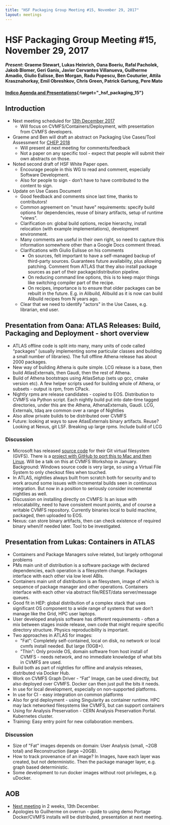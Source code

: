 ```yaml
---
title: "HSF Packaging Group Meeting #15, November 29, 2017"
layout: meetings
---
```


# HSF Packaging Group Meeting #15, November 29, 2017

#### *Present*: Graeme Stewart, Lukas Heinrich, Oana Boeriu, Rafal Pacholek, Jakob Blomer, Geri Ganis, Javier Cervantes Villanueva, Guilherme Amadio, Giulio Eulisse, Ben Morgan, Radu Popescu, Ben Couturier, Attila Krasznahorkay, Emil Obreshkov, Chris Green, Patrick Gartung, Pere Mato

#### [Indico Agenda and Presentations](https://indico.cern.ch/event/681894/){:target="_hsf_packaging_15"}

## Introduction
* Next meeting scheduled for [13th December 2017](https://indico.cern.ch/event/684972/)
  * Will focus on CVMFS/Containers/Deployment, with presentation from CVMFS developers.
* Graeme and Ben will draft an abstract on Packaging Use Cases/Tool Assessment for [CHEP 2018](http://chep2018.org)
  * Will present at next meeting for comments/feedback
  * Not a paper on any specific tool - expect that people will submit their own abstracts on those.
* Noted second draft of HSF White Paper open.
  * Encourage people in this WG to read and comment, especially Software Development.
  * Also for people to sign - don’t have to have contributed to the content to sign.
* Update on Use Cases Document
  * Good feedback and comments since last time, thanks to contributors!
  * Common agreement on "must have" requirements: specify build options for dependencies,
    reuse of binary artifacts, setup of runtime "views".
  * Clarification on: global build options, recipe hierarchy, install relocation (with example
    implementations), development environment.
  * Many comments are useful in their own right, so need to capture this information
    somewhere other than a Google Docs comment thread.
  * Clarifications with Giulio Eulisse on his comments
    * On sources, felt important to have a self-managed backup of third-party sources.
      Guarantees future availability, plus allowing patching. Comment from ATLAS
      that they also install package sources as part of their package/distribution
      pipeline.
    * On reducing command line options, this is to keep major things like switching
      compiler part of the recipe.
    * On recipes, importance is to ensure that older packages can be rebuilt in the future.
      E.g. in Alibuild, Alibuild as it is now can build Alibuild recipes from N years ago.
  * Clear that we need to identify "actors" in the Use Cases, e.g. librarian, end user.

## Presentation from Oana: ATLAS Releases: Build, Packaging and Deployment - short overview
* ATLAS offline code is split into many, many units of code called “packages” (usually implementing some particular classes and building a small number of libraries). The full offline Athena release has about 2000 packages.
* New way of building Athena is quite simple. LCG release is a base, then build AtlasExternals, then Gaudi, then the rest of Athena.
* Build of Athena bootstraps using AtlasSetup  (sets up gcc, cmake version etc). A few helper scripts used for building whole of Athena, or subsets - output is rpm, from CPack.
* Nightly rpms are release candidates - copied to EOS. Distribution to CVMFS via Python script. Each nightly build put into date-time tagged directories, under this are the Athena, AthenaExternals, Gaudi. LCG, Externals, tdaq are common over a range of Nightlies
* Also allow private builds to be distributed over CVMFS
* Future: looking at ways to save AtlasExternals binary artifacts. Reuse? Looking at Nexus, git LSF. Breaking up large rpms. Include build of LCG

### Discussion
* Microsoft has released [source code](https://github.com/Microsoft/GVFS) for their Git virtual filesystem (GVFS). There is a [project with GitHub to port this to Mac and then Linux](https://arstechnica.com/gadgets/2017/11/microsoft-and-github-team-up-to-take-git-virtual-file-system-to-macos-linux/). Will be a talk on this at CVMFS Workshop in January. Background: Windows source code is very large, so using a Virtual File System to only checkout files when touched.
* In ATLAS, nightlies always built from scratch both for security and to work around some issues with incremental builds seen in continuous integration. But now in a position to seriously consider incremental nightlies as well.
* Discussion on installing directly on CVMFS: Is an issue with relocatability, need to have consistent mount points, and of course a writable CVMFS repository. Currently binaries local to build machine, packaged, then uploaded to EOS.
* Nexus: can store binary artifacts, then can check existence of required binary when/if needed later. Tool to be investigated.

## Presentation from Lukas: Containers in ATLAS
* Containers and Package Managers solve related, but largely orthogonal problems
* PMs main unit of distribution is a software package with declared dependencies,
  each operation is a filesystem change. Packages interface with each other via
  low level ABIs.
* Containers main unit of distribution is an filesystem, image of which is sequence
  of package manager and other operations. Containers interface with each other via
  abstract file/REST/data server/message queues.
* Good fit in HEP: global distribution of a complex stack that uses significant OS component to a wide range of systems that we don’t manage like the Grid, HPC user laptops.
* User developed analysis software has different requirements - often a mix between stages inside release, own code that might require specific directory structure.
  Physics reproducibility is important.
* Two approaches in ATLAS for images:
  * "Fat": Completely self-contained, local on disk, no network or local cvmfs install needed. But large (10GB+).
  * "Thin": Only provide OS, domain software from host install of CVMFS - needs network, and no immediate knowledge of what bits in CVMFS are used.
* Build both as part of nightlies for offline and analysis releases, distributed via Docker Hub.
* Work on CVMFS Graph Driver - “Fat” Image, can be used directly, but also deployed over CVMFS. Docker can then just pull the bits it needs.
* In use for local development, especially on non-supported platforms.
* In use for CI - easy integration on common platforms
* Also for grid deployment - using Singularity as container runtime. HPC may lack networked filesystems like CVMFS, but can support containers
* Using for Analysis Preservation - CERN Analysis Preservation Portal. Kubernetes cluster.
* Training: Easy entry point for new collaboration members.

### Discussion
* Size of "Fat" images depends on domain: User Analysis (small, ~2GB total) and Reconstruction (large ~20GB).
* How to track provenance of an image? In Images, have each layer was created, but not deterministic. Then the package manager layer, e.g. graph based deterministic.
* Some development to run docker images without root privileges, e.g. uDocker.

## AOB
* [Next meeting](https://indico.cern.ch/event/684972/) in 2 weeks, 13th December.
* Apologies to Guilherme on overrun - guide to using demo Portage Docker/CVMFS
  installs will be distributed, presentation at next meeting.


